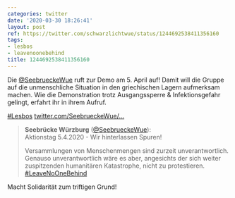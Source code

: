 ```yaml
---
categories: twitter
date: '2020-03-30 18:26:41'
layout: post
ref: https://twitter.com/schwarzlichtwue/status/1244692538411356160
tags:
- lesbos
- leavenoonebehind
title: 1244692538411356160
---
```

Die [@SeebrueckeWue](https://twitter.com/SeebrueckeWue) ruft zur Demo am 5. April auf! Damit will die Gruppe auf die unmenschliche Situation in den griechischen Lagern aufmerksam machen. Wie die Demonstration trotz Ausgangssperre &amp; Infektionsgefahr gelingt, erfahrt ihr in ihrem Aufruf.



[#Lesbos](/t/lesbos) [twitter.com/SeebrueckeWue/…](https://twitter.com/SeebrueckeWue/status/1244689156099448832)
> <b>Seebrücke Würzburg</b> ([@SeebrueckeWue](https://twitter.com/SeebrueckeWue)):  
>Aktionstag 5.4.2020 - Wir hinterlassen Spuren!  
>  
>  
>  
>Versammlungen von Menschenmengen sind zurzeit unverantwortlich. Genauso unverantwortlich wäre es aber, angesichts der sich weiter zuspitzenden humanitären Katastrophe, nicht zu protestieren.  [#LeaveNoOneBehind](/t/leavenoonebehind)   


Macht Solidarität zum triftigen Grund!